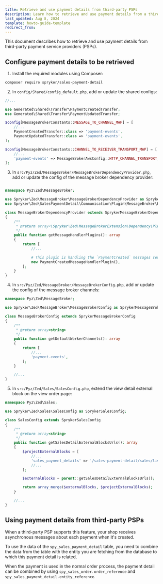 ```yaml
---
title: Retrieve and use payment details from third-party PSPs
description: Learn how to retrieve and use payment details from a third-party payment service providers
last_updated: Aug 8, 2024
template: howto-guide-template
redirect_from:
---
```


This document describes how to retrieve and use payment details from third-party payment service providers (PSPs).

## Configure payment details to be retrieved

1. Install the required modules using Composer:

```bash
composer require spryker/sales-payment-detail
```

2. In `config/Shared/config_default.php`, add or update the shared configs:

```php
//...

use Generated\Shared\Transfer\PaymentCreatedTransfer;
use Generated\Shared\Transfer\PaymentUpdatedTransfer;

$config[MessageBrokerConstants::MESSAGE_TO_CHANNEL_MAP] = [
    //...
    PaymentCreatedTransfer::class => 'payment-events',
    PaymentUpdatedTransfer::class => 'payment-events',
];

$config[MessageBrokerConstants::CHANNEL_TO_RECEIVER_TRANSPORT_MAP] = [
    //...
    'payment-events' => MessageBrokerAwsConfig::HTTP_CHANNEL_TRANSPORT,
];

```

3. In `src/Pyz/Zed/MessageBroker/MessageBrokerDependencyProvider.php`, add or update the config of the message broker dependency provider:

```php

namespace Pyz\Zed\MessageBroker;

use Spryker\Zed\MessageBroker\MessageBrokerDependencyProvider as SprykerMessageBrokerDependencyProvider;
use Spryker\Zed\SalesPaymentDetail\Communication\Plugin\MessageBroker\PaymentCreatedMessageHandlerPlugin;

class MessageBrokerDependencyProvider extends SprykerMessageBrokerDependencyProvider
{
    /**
     * @return array<\Spryker\Zed\MessageBrokerExtension\Dependency\Plugin\MessageHandlerPluginInterface>
     */
    public function getMessageHandlerPlugins(): array
    {
        return [
            //...

            # This plugin is handling the `PaymentCreated` messages sent from any Payment App that supports this feature.
            new PaymentCreatedMessageHandlerPlugin(),
        ];
    }
}

```

4. In `src/Pyz/Zed/MessageBroker/MessageBrokerConfig.php`, add or update the config of the message broker channels:

```php
namespace Pyz\Zed\MessageBroker;

use Spryker\Zed\MessageBroker\MessageBrokerConfig as SprykerMessageBrokerConfig;

class MessageBrokerConfig extends SprykerMessageBrokerConfig
{
    /**
     * @return array<string>
     */
    public function getDefaultWorkerChannels(): array
    {
        return [
            //...
            'payment-events',
        ];
    }

    //...
}
```

5. In `src/Pyz/Zed/Sales/SalesConfig.php`, extend the view detail external block on the view order page:

```php
namespace Pyz\Zed\Sales;

use Spryker\Zed\Sales\SalesConfig as SprykerSalesConfig;

class SalesConfig extends SprykerSalesConfig
{
    /**
     * @return array<string>
     */
    public function getSalesDetailExternalBlocksUrls(): array
    {
        $projectExternalBlocks = [
            //...
            'sales_payment_details' => '/sales-payment-detail/sales/list',
            //...
        ];

        $externalBlocks = parent::getSalesDetailExternalBlocksUrls();

        return array_merge($externalBlocks, $projectExternalBlocks);
    }

    //...
}
```

## Using payment details from third-party PSPs

When a third-party PSP supports this feature, your shop receives asynchronous messages about each payment when it's created.

To use the data of the `spy_sales_payment_detail` table, you need to combine the data from the table with the entity you are fetching from the database to which this payment detail is related.

When the payment is used in the normal order process, the payment detail can be combined by using `spy_sales_order.order_reference` and `spy_sales_payment_detail.entity_reference`.
